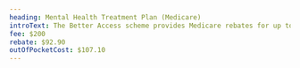 ```yaml
---
heading: Mental Health Treatment Plan (Medicare)
introText: The Better Access scheme provides Medicare rebates for up to 10 sessions per year. A current referral and Mental Health Treatment Plan from your doctor (GP, psychiatrist or paediatrician) is required.
fee: $200
rebate: $92.90
outOfPocketCost: $107.10
---
```

